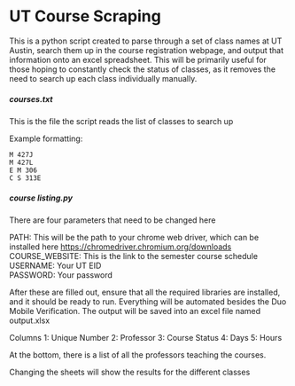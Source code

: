 # UT Course Scraping


This is a python script created to parse through a set of class names at UT Austin, search them up in the course registration webpage, and output that information onto an excel spreadsheet. This will be primarily useful for those hoping to constantly check the status of classes, as it removes the need to search up each class individually manually.

##### courses.txt
This is the file the script reads the list of classes to search up

Example formatting:
```
M 427J
M 427L
E M 306
C S 313E
```

##### course listing.py
There are four parameters that need to be changed here

PATH: This will be the path to your chrome web driver, which can be installed here https://chromedriver.chromium.org/downloads
COURSE_WEBSITE: This is the link to the semester course schedule   
USERNAME: Your UT EID  
PASSWORD: Your password  

After these are filled out, ensure that all the required libraries are installed, and it should be ready to run. Everything will be automated besides the Duo Mobile Verification. The output will be saved into an excel file named output.xlsx

Columns
1: Unique Number
2: Professor
3: Course Status
4: Days
5: Hours

At the bottom, there is a list of all the professors teaching the courses.

Changing the sheets will show the results for the different classes
